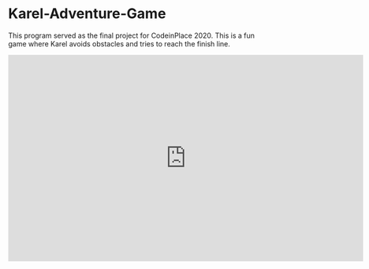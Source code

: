 # Karel-Adventure-Game
This program served as the final project for CodeinPlace 2020. This is a fun game where Karel avoids obstacles and tries to reach the finish line.  

<iframe width="720" height="420" src="https://www.youtube.com/embed/33RahZ_tHGg" title="YouTube video player" frameborder="0" allow="accelerometer; autoplay; clipboard-write; encrypted-media; gyroscope; picture-in-picture" allowfullscreen></iframe>



